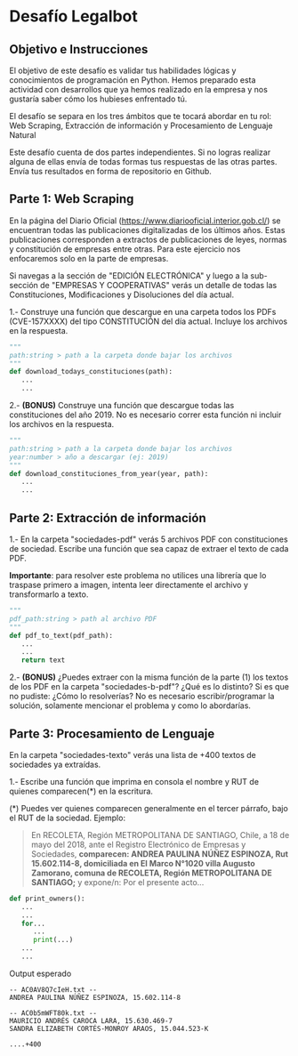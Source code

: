 # Desafío Legalbot

## Objetivo e Instrucciones

El objetivo de este desafío es validar tus habilidades lógicas y conocimientos de programación en Python. Hemos preparado esta actividad con desarrollos que ya hemos realizado en la empresa y nos gustaría saber cómo los hubieses enfrentado tú.

El desafío se separa en los tres ámbitos que te tocará abordar en tu rol: Web Scraping, Extracción de información y Procesamiento de Lenguaje Natural

Este desafío cuenta de dos partes independientes. Si no logras realizar alguna de ellas envía de todas formas tus respuestas de las otras partes. Envía tus resultados en forma de repositorio en Github.

## Parte 1: Web Scraping

En la página del Diario Oficial (https://www.diariooficial.interior.gob.cl/) se encuentran todas las publicaciones digitalizadas de los últimos años. Estas publicaciones corresponden a extractos de publicaciones de leyes, normas y constitución de empresas entre otras. Para este ejercicio nos enfocaremos solo en la parte de empresas.

Si navegas a la sección de "EDICIÓN ELECTRÓNICA" y luego a la sub-sección de "EMPRESAS Y COOPERATIVAS" verás un detalle de todas las Constituciones, Modificaciones y Disoluciones del día actual.

1.- Construye una función que descargue en una carpeta todos los PDFs (CVE-157XXXX) del tipo CONSTITUCIÓN del día actual. Incluye los archivos en la respuesta.

```python
"""
path:string > path a la carpeta donde bajar los archivos
"""
def download_todays_constituciones(path):
   ...
   ...
```

2.- **(BONUS)** Construye una función que descargue todas las constituciones del año 2019. No es necesario correr esta función ni incluir los archivos en la respuesta.

```python
"""
path:string > path a la carpeta donde bajar los archivos
year:number > año a descargar (ej: 2019)
"""
def download_constituciones_from_year(year, path):
   ...
   ...
```

## Parte 2: Extracción de información

1.- En la carpeta "sociedades-pdf" verás 5 archivos PDF con constituciones de sociedad. Escribe una función que sea capaz de extraer el texto de cada PDF.

**Importante**: para resolver este problema no utilices una librería que lo traspase primero a imagen, intenta leer directamente el archivo y transformarlo a texto.

```python
"""
pdf_path:string > path al archivo PDF
"""
def pdf_to_text(pdf_path):
   ...
   ...
   return text
```

2.- **(BONUS)** ¿Puedes extraer con la misma función de la parte (1) los textos de los PDF en la carpeta "sociedades-b-pdf"? ¿Qué es lo distinto? Si es que no pudiste: ¿Cómo lo resolverías? No es necesario escribir/programar la solución, solamente mencionar el problema y como lo abordarías.

## Parte 3: Procesamiento de Lenguaje

En la carpeta "sociedades-texto" verás una lista de +400 textos de sociedades ya extraídas.

1.- Escribe una función que imprima en consola el nombre y RUT de quienes comparecen(\*) en la escritura.

(\*) Puedes ver quienes comparecen generalmente en el tercer párrafo, bajo el RUT de la sociedad. Ejemplo:

> En RECOLETA, Región METROPOLITANA DE SANTIAGO, Chile, a 18 de mayo del 2018, ante el Registro Electrónico de Empresas y Sociedades, **comparecen: ANDREA PAULINA NÚÑEZ ESPINOZA, Rut 15.602.114-8, domiciliada en El Marco N°1020 villa Augusto Zamorano, comuna de RECOLETA, Región METROPOLITANA DE SANTIAGO;** y expone/n: Por el presente acto...

```python
def print_owners():
   ...
   ...
   for...
      ...
      print(...)
   ...
   ...
```

Output esperado

```
-- AC0AV8Q7cIeH.txt --
ANDREA PAULINA NÚÑEZ ESPINOZA, 15.602.114-8

-- AC0b5mWFT80k.txt --
MAURICIO ANDRÉS CAROCA LARA, 15.630.469-7
SANDRA ELIZABETH CORTÉS-MONROY ARAOS, 15.044.523-K

....+400
```

